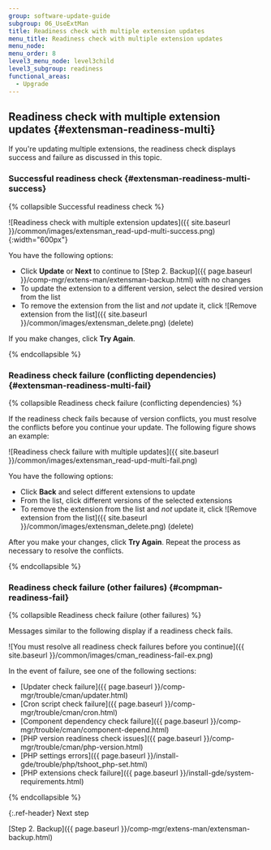 ```yaml
---
group: software-update-guide
subgroup: 06_UseExtMan
title: Readiness check with multiple extension updates
menu_title: Readiness check with multiple extension updates
menu_node:
menu_order: 8
level3_menu_node: level3child
level3_subgroup: readiness
functional_areas:
  - Upgrade
---
```


## Readiness check with multiple extension updates {#extensman-readiness-multi}

If you're updating multiple extensions, the readiness check displays success and failure as discussed in this topic.

### Successful readiness check {#extensman-readiness-multi-success}

{% collapsible Successful readiness check %}

![Readiness check with multiple extension updates]({{ site.baseurl }}/common/images/extensman_read-upd-multi-success.png){:width="600px"}

You have the following options:

* Click **Update** or **Next** to continue to [Step 2. Backup]({{ page.baseurl }}/comp-mgr/extens-man/extensman-backup.html) with no changes
* To update the extension to a different version, select the desired version from the list
* To remove the extension from the list and *not* update it, click ![Remove extension from the list]({{ site.baseurl }}/common/images/extensman_delete.png) (delete)

If you make changes, click **Try Again**.

{% endcollapsible %}

### Readiness check failure (conflicting dependencies) {#extensman-readiness-multi-fail}

{% collapsible Readiness check failure (conflicting dependencies) %}

If the readiness check fails because of version conflicts, you must resolve the conflicts before you continue your update. The following figure shows an example:

![Readiness check failure with multiple updates]({{ site.baseurl }}/common/images/extensman_read-upd-multi-fail.png)

You have the following options:

* Click **Back** and select different extensions to update
* From the list, click different versions of the selected extensions
* To remove the extension from the list and *not* update it, click ![Remove extension from the list]({{ site.baseurl }}/common/images/extensman_delete.png) (delete)

After you make your changes, click **Try Again**. Repeat the process as necessary to resolve the conflicts.

{% endcollapsible %}

### Readiness check failure (other failures) {#compman-readiness-fail}

{% collapsible Readiness check failure (other failures) %}

Messages similar to the following display if a readiness check fails.

![You must resolve all readiness check failures before you continue]({{ site.baseurl }}/common/images/cman_readiness-fail-ex.png)

In the event of failure, see one of the following sections:

* [Updater check failure]({{ page.baseurl }}/comp-mgr/trouble/cman/updater.html)
* [Cron script check failure]({{ page.baseurl }}/comp-mgr/trouble/cman/cron.html)
* [Component dependency check failure]({{ page.baseurl }}/comp-mgr/trouble/cman/component-depend.html)
* [PHP version readiness check issues]({{ page.baseurl }}/comp-mgr/trouble/cman/php-version.html)
* [PHP settings errors]({{ page.baseurl }}/install-gde/trouble/php/tshoot_php-set.html)
* [PHP extensions check failure]({{ page.baseurl }}/install-gde/system-requirements.html)

{% endcollapsible %}

{:.ref-header}
Next step

[Step 2. Backup]({{ page.baseurl }}/comp-mgr/extens-man/extensman-backup.html)
